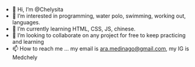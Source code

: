 - 👋 Hi, I’m @Chelysita
- 👀 I’m interested in programming, water polo, swimming, working out, languages.
- 🌱 I’m currently learning HTML, CSS, JS, chinese. 
- 💞️ I’m looking to collaborate on any project for free to keep practicing and learning
- 📫 How to reach me ... my email is ara.medinago@gmail.com, my IG is Medchely

<!---
Chelysita/Chelysita is a ✨ special ✨ repository because its `README.md` (this file) appears on your GitHub profile.
You can click the Preview link to take a look at your changes.
--->
